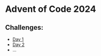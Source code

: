 # Advent of Code 2024

## Challenges:

- [Day 1](https://github.com/raiesbo/advent-of-code/tree/master/2024/day1)
- [Day 2](https://github.com/raiesbo/advent-of-code/tree/master/2024/day2)
- ...
